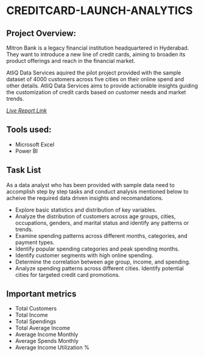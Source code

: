 # CREDITCARD-LAUNCH-ANALYTICS

## **Project Overview:**

Mitron Bank is a legacy financial institution headquartered in Hyderabad. They want to introduce a new line of credit cards, aiming to broaden its product offerings and reach in the financial market.

AtliQ Data Services aquired the pilot project provided with the sample dataset of 4000 customers across five cities on their online spend and other details. AtliQ Data Services aims to provide actionable insights guiding the customization of credit cards based on customer needs and market trends.


_[Live Report Link](https://app.powerbi.com/view?r=eyJrIjoiNDA3MTk5YTgtNGI2NC00NWFiLWE0YTUtMDQ0NzhiODA0ZWQ2IiwidCI6ImM2ZTU0OWIzLTVmNDUtNDAzMi1hYWU5LWQ0MjQ0ZGM1YjJjNCJ9)_

## **Tools used:**

- Microsoft Excel
- Power BI

## Task List

As a data analyst who has been provided with sample data need to accomplish step by step tasks and conduct analysis mentioned below to acheive the required data driven insights and recomandations.

- Explore basic statistics and distribution of key variables.
- Analyze the distribution of customers across age groups, cities, occupations, genders, and marital status and identify any patterns or trends.
- Examine spending patterns across different months, categories, and payment types.
- Identify popular spending categories and peak spending months.
- Identify customer segments with high online spending.
- Determine the correlation between age group, income, and spending.
- Analyze spending patterns across different cities. Identify potential cities for targeted credit card promotions.

## Important metrics

- Total Customers
- Total Income
- Total Spendings
- Total Average Income
- Average Income Monthly
- Average Spends Monthly
- Average Income Utilization %



